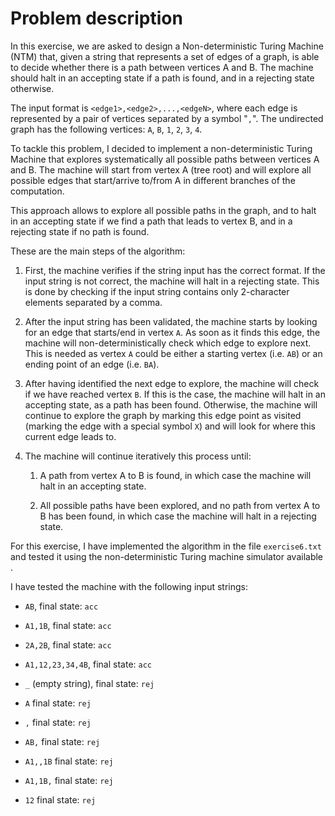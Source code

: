 # Problem description

In this exercise, we are asked to design a Non-deterministic Turing
Machine (NTM) that, given a string that represents a set of edges of a
graph, is able to decide whether there is a path between vertices A and
B. The machine should halt in an accepting state if a path is found, and
in a rejecting state otherwise.

The input format is `<edge1>,<edge2>,...,<edgeN>`, where each edge is
represented by a pair of vertices separated by a symbol \"`,`\". The
undirected graph has the following vertices: `A`, `B`, `1`, `2`, `3`,
`4`.

To tackle this problem, I decided to implement a non-deterministic
Turing Machine that explores systematically all possible paths between
vertices A and B. The machine will start from vertex A (tree root) and
will explore all possible edges that start/arrive to/from A in different
branches of the computation.

This approach allows to explore all possible paths in the graph, and to
halt in an accepting state if we find a path that leads to vertex B, and
in a rejecting state if no path is found.

These are the main steps of the algorithm:

1. First, the machine verifies if the string input has the correct
   format. If the input string is not correct, the machine will halt in
   a rejecting state. This is done by checking if the input string
   contains only 2-character elements separated by a comma.

2. After the input string has been validated, the machine starts by
   looking for an edge that starts/end in vertex `A`. As soon as it
   finds this edge, the machine will non-deterministically check which
   edge to explore next. This is needed as vertex `A` could be either a
   starting vertex (i.e. `AB`) or an ending point of an edge (i.e.
   `BA`).

3. After having identified the next edge to explore, the machine will
   check if we have reached vertex `B`. If this is the case, the
   machine will halt in an accepting state, as a path has been found.
   Otherwise, the machine will continue to explore the graph by marking
   this edge point as visited (marking the edge with a special symbol
   `X`) and will look for where this current edge leads to.

4. The machine will continue iteratively this process until:

   1. A path from vertex A to B is found, in which case the machine
      will halt in an accepting state.

   2. All possible paths have been explored, and no path from vertex A
      to B has been found, in which case the machine will halt in a
      rejecting state.

For this exercise, I have implemented the algorithm in the file
`exercise6.txt` and tested it using the non-deterministic Turing machine
simulator available
[](https://francoisschwarzentruber.github.io/turingmachinesimulator/).

I have tested the machine with the following input strings:

- `AB`, final state: `acc`

- `A1,1B`, final state: `acc`

- `2A,2B`, final state: `acc`

- `A1,12,23,34,4B`, final state: `acc`

- `_` (empty string), final state: `rej`

- `A` final state: `rej`

- `,` final state: `rej`

- `AB,` final state: `rej`

- `A1,,1B` final state: `rej`

- `A1,1B,` final state: `rej`

- `12` final state: `rej`
